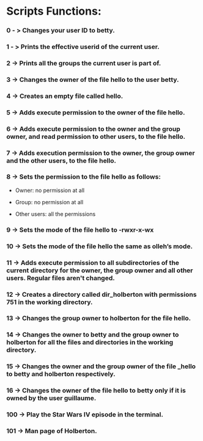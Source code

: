 # Scripts Functions:

### 0 - > Changes your user ID to betty.

### 1 - > Prints the effective userid of the current user.

### 2 -> Prints all the groups the current user is part of.

### 3 -> Changes the owner of the file hello to the user betty.

### 4 -> Creates an empty file called hello.

### 5 -> Adds execute permission to the owner of the file hello.

### 6 -> Adds execute permission to the owner and the group owner, and read permission to other users, to the file hello.

### 7 -> Adds execution permission to the owner, the group owner and the other users, to the file hello.

### 8 -> Sets the permission to the file hello as follows:

* Owner: no permission at all

* Group: no permission at all

* Other users: all the permissions

### 9 -> Sets the mode of the file hello to -rwxr-x-wx

### 10 -> Sets the mode of the file hello the same as olleh’s mode.

### 11 -> Adds execute permission to all subdirectories of the current directory for the owner, the group owner and all other users. Regular files aren't changed.

### 12 -> Creates a directory called dir_holberton with permissions 751 in the working directory.

### 13 -> Changes the group owner to holberton for the file hello.

### 14 -> Changes the owner to betty and the group owner to holberton for all the files and directories in the working directory.

### 15 -> Changes the owner and the group owner of the file _hello to betty and holberton respectively.

### 16 -> Changes the owner of the file hello to betty only if it is owned by the user guillaume.

### 100 -> Play the Star Wars IV episode in the terminal.

### 101 -> Man page of Holberton.
